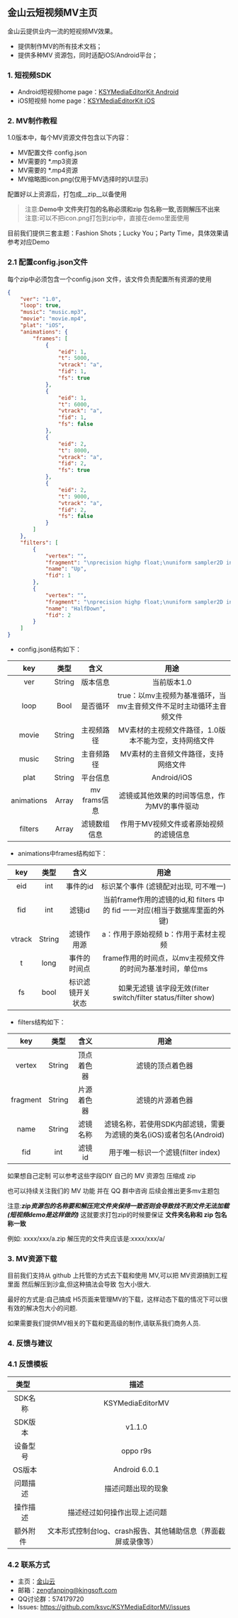 ## 金山云短视频MV主页
金山云提供业内一流的短视频MV效果。

* 提供制作MV的所有技术文档；
* 提供多种MV 资源包，同时适配iOS/Android平台；


### 1. 短视频SDK
* Android短视频home page：[KSYMediaEditorKit Android][android]
* iOS短视频 home page：[KSYMediaEditorKit iOS][iOS]


[android]:https://github.com/ksvc/KSYMediaEditorKit_Android
[iOS]:https://github.com/ksvc/KSYMediaEditorKit_iOS

### 2. MV制作教程
1.0版本中，每个MV资源文件包含以下内容：
* MV配置文件 config.json
* MV需要的 *.mp3资源
* MV需要的 *.mp4资源
* MV缩略图icon.png(仅用于MV选择时的UI显示)

配置好以上资源后，打包成__zip__以备使用

> 注意:**Demo中 文件夹打包的名称必须和zip 包名称一致,否则解压不出来**    
> 注意:可以不把icon.png打包到zip中，直接在demo里面使用


目前我们提供三套主题：Fashion Shots；Lucky You；Party Time，具体效果请参考对应Demo

### 2.1 配置config.json文件
每个zip中必须包含一个config.json 文件，该文件负责配置所有资源的使用

``` json
{
    "ver": "1.0", 
    "loop": true,
    "music": "music.mp3",
    "movie": "movie.mp4",
    "plat": "iOS",
    "animations": {
        "frames": [
            {
                "eid": 1,
                "t": 5000,
                "vtrack": "a",
                "fid": 1,
                "fs": true
            },
            {
                "eid": 1,
                "t": 6000,
                "vtrack": "a",
                "fid": 1,
                "fs": false
            },
            {
                "eid": 2,
                "t": 8000,
                "vtrack": "a",
                "fid": 2,
                "fs": true
            },
            {
                "eid": 2,
                "t": 9000,
                "vtrack": "a",
                "fid": 2,
                "fs": false
            }
        ]
    },
    "filters": [
        {
            "vertex": "",
            "fragment": "\nprecision highp float;\nuniform sampler2D inputImageTexture;\nvarying vec2 textureCoordinate;\nuniform float timeInfo;\nvoid main()\n{\nvec2 newcoor = textureCoordinate;\nfloat timediff = 1.0 - timeInfo;\nif (textureCoordinate.y > timediff){\nnewcoor.y = textureCoordinate.y - timediff;\n}else{\nnewcoor.y = 1.0 - (timediff - textureCoordinate.y);\n}\nvec4 video = texture2D(inputImageTexture, newcoor);\ngl_FragColor = video;\n} ",
            "name": "Up",
            "fid": 1
        },
        {
            "vertex": "",
            "fragment": "\nprecision highp float;\nuniform sampler2D inputImageTexture;\nvarying vec2 textureCoordinate;\nuniform float timeInfo;\nvoid main()\n{\nvec2 newcoor = textureCoordinate;\nif (textureCoordinate.y > timeInfo){\nnewcoor.y = textureCoordinate.y - timeInfo;\n}\nif (textureCoordinate.y > 0.5){\nnewcoor.y = textureCoordinate.y - 0.5;\n}\nvec4 video = texture2D(inputImageTexture, newcoor);\ngl_FragColor = video;\n} ",
            "name": "HalfDown",
            "fid": 2
        }
    ]
}
```

* config.json结构如下：

|key|类型|含义|用途|
|:----:|:------:|:------:|:------:|
|ver|String|版本信息|当前版本1.0|
|loop|Bool|是否循环|true：以mv主视频为基准循环，当mv主音频文件不足时主动循环主音频文件|
|movie |String|主视频路径|MV素材的主视频文件路径，1.0版本不能为空，支持网络文件|
|music|String|主音频路径|MV素材的主音频文件路径，支持网络文件|    
|plat|String|平台信息|Android/iOS|
|animations|Array|mv frams信息|滤镜或其他效果的时间等信息，作为MV的事件驱动|
|filters|Array|滤镜数组信息|作用于MV视频文件或者原始视频的滤镜信息|  

* animations中frames结构如下：

|key|类型|含义|用途|
|:----:|:------:|:------:|:------:|
|eid|int|事件的id| 标识某个事件 (滤镜配对出现, 可不唯一)|
|fid|int|滤镜id|当前frame作用的滤镜的id,和 filters 中的 fid 一一对应(相当于数据库里面的外键)|
|vtrack|String|滤镜作用源|a：作用于原始视频  b：作用于素材主视频|
|t |long|事件的时间点|frame作用的时间点，以mv主视频文件的时间为基准时间，单位ms|  
|fs |bool|标识滤镜开关状态|如果无滤镜 该字段无效(filter switch/filter status/filter show)|  

* filters结构如下：

|key|类型|含义|用途|
|:----:|:------:|:------:|:------:|
|vertex|String|顶点着色器|滤镜的顶点着色器|
|fragment|String|片源着色器|滤镜的片源着色器|
|name|String|滤镜名称| 滤镜名称，若使用SDK内部滤镜，需要为滤镜的类名(iOS)或者包名(Android)|  
|fid|int|滤镜id|用于唯一标识一个滤镜(filter index)|  

如果想自己定制 可以参考这些字段DIY 自己的 MV 资源包 压缩成 zip


也可以持续关注我们的 MV 功能 并在 QQ 群中咨询 后续会推出更多mv主题包

注意:__*zip资源包的名称要和解压完文件夹保持一致否则会导致找不到文件无法加载(短视频demo是这样做的)*__ 这就要求打包zip的时候要保证 __文件夹名称和 zip 包名称一致__


例如: xxxx/xxx/a.zip  解压完的文件夹应该是:xxxx/xxx/a/


### 3. MV资源下载

目前我们支持从 github 上托管的方式去下载和使用 MV,可以把 MV资源搞到工程里面 然后解压到沙盒,但这种搞法会导致 包大小很大.

最好的方式是:自己搞成 H5页面来管理MV的下载，这样动态下载的情况下可以很有效的解决包大小的问题.

如果需要我们提供MV相关的下载和更高级的制作,请联系我们商务人员.


### 4. 反馈与建议
### 4.1 反馈模板  

| 类型    | 描述|
| :---: | :---:| 
|SDK名称|KSYMediaEditorMV|
| SDK版本 | v1.1.0|
| 设备型号  | oppo r9s  |
| OS版本  | Android 6.0.1 |
| 问题描述  | 描述问题出现的现象  |
| 操作描述  | 描述经过如何操作出现上述问题                     |
| 额外附件   | 文本形式控制台log、crash报告、其他辅助信息（界面截屏或录像等） |

### 4.2 联系方式
- 主页：[金山云](http://www.ksyun.com/)
- 邮箱：<zengfanping@kingsoft.com>
- QQ讨论群：574179720
- Issues: <https://github.com/ksvc/KSYMediaEditorMV/issues>
